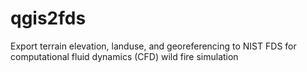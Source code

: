# qgis2fds
Export terrain elevation, landuse, and georeferencing to NIST FDS for computational fluid dynamics (CFD) wild fire simulation
